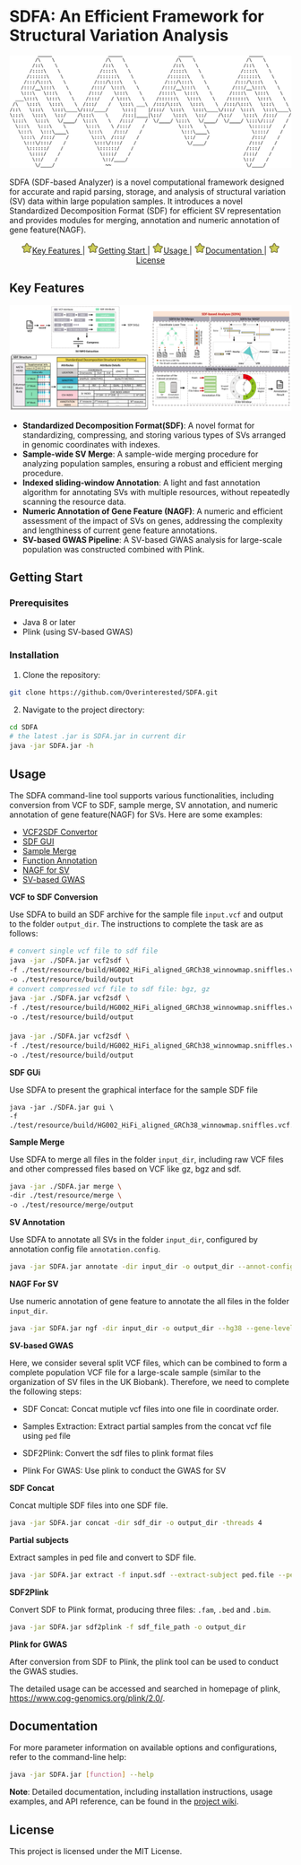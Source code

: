 # SDFA: An Efficient Framework for Structural Variation Analysis



<div align="center"> 
    <img src="assets/logo.png" alt="SDFA Logo" width="800" height="200"> 
</div>

SDFA (SDF-based Analyzer) is a novel computational framework designed for accurate and rapid parsing, storage, and analysis of structural variation (SV) data within large population samples. It introduces a novel Standardized Decomposition Format (SDF) for efficient SV representation and provides modules for merging, annotation and numeric annotation of gene feature(NAGF).

<p align="center">
    <a href="#key-features">
        <img src="./assets/xingxing.png" width=20 alt="*">Key Features
    </a>
    |
    <a href="#getting-start">
        <img src="./assets/xingxing.png" width=20 alt="*">Getting Start
    </a>
    |
    <a href="#usage">
        <img src="./assets/xingxing.png" width=20 alt="*">Usage
    </a>
    |
    <a href="#documentation">
        <img src="./assets/xingxing.png" width=20 alt="*">Documentation
    </a>
    |
    <a href="#license">
        <img src="./assets/xingxing.png" width=20 alt="*">License
    </a>
</p>

## Key Features

<img src="./assets/github_overview.png" alt="SDFA Framework"></img>

- **Standardized Decomposition Format(SDF)**: A novel format for standardizing, compressing, and storing various types of SVs arranged in genomic coordinates with indexes.
- **Sample-wide SV Merge**: A sample-wide merging procedure for analyzing population samples, ensuring a robust and efficient merging procedure.
- **Indexed sliding-window Annotation**: A light and fast annotation algorithm for annotating SVs with multiple resources, without repeatedly scanning the resource data.
- **Numeric Annotation of Gene Feature (NAGF)**: A numeric and efficient assessment of the impact of SVs on genes, addressing the complexity and lengthiness of current gene feature annotations.
- **SV-based GWAS Pipeline**: A SV-based GWAS analysis for large-scale population was constructed combined with Plink.

## Getting Start

### Prerequisites

- Java 8 or later
- Plink (using SV-based GWAS)

### Installation

1. Clone the repository:

```bash
git clone https://github.com/Overinterested/SDFA.git
```

2. Navigate to the project directory:

```bash
cd SDFA
# the latest .jar is SDFA.jar in current dir
java -jar SDFA.jar -h  
```

## Usage

The SDFA command-line tool supports various functionalities, including conversion from VCF to SDF, sample merge, SV annotation, and numeric annotation of gene feature(NAGF) for SVs. Here are some examples:

- <a href="#vcf2sdf">VCF2SDF Convertor</a>
- <a href="#gui">SDF GUI</a>
- <a href="#merge">Sample Merge</a>
- <a href="#annotation">Function Annotation</a>
- <a href="#nagf">NAGF for SV</a>
- <a href="#sv_gwas">SV-based GWAS</a>

<a name="vcf2sdf"></a>
**VCF to SDF Conversion**

Use SDFA to build an SDF archive for the sample file `input.vcf` and output to the folder `output_dir`. The instructions to complete the task are as follows:

```bash
# convert single vcf file to sdf file
java -jar ./SDFA.jar vcf2sdf \
-f ./test/resource/build/HG002_HiFi_aligned_GRCh38_winnowmap.sniffles.vcf \
-o ./test/resource/build/output
# convert compressed vcf file to sdf file: bgz, gz
java -jar ./SDFA.jar vcf2sdf \
-f ./test/resource/build/HG002_HiFi_aligned_GRCh38_winnowmap.sniffles.vcf.bgz \
-o ./test/resource/build/output

java -jar ./SDFA.jar vcf2sdf \
-f ./test/resource/build/HG002_HiFi_aligned_GRCh38_winnowmap.sniffles.vcf.gz \
-o ./test/resource/build/output

```

<a name="gui"></a>**SDF GUi**

Use SDFA to present the graphical interface for the sample SDF file

```shell
java -jar ./SDFA.jar gui \
-f ./test/resource/build/HG002_HiFi_aligned_GRCh38_winnowmap.sniffles.vcf.sdf
```

<a name="merge"></a>**Sample Merge**

Use SDFA to merge all files in the folder `input_dir`, including raw VCF files and other compressed files based on VCF like gz, bgz and sdf.

```bash
java -jar ./SDFA.jar merge \
-dir ./test/resource/merge \
-o ./test/resource/merge/output
```

<a name="annotation"></a>**SV Annotation**

Use SDFA to annotate all SVs in the folder `input_dir`, configured by annotation config file `annotation.config`.

```bash
java -jar SDFA.jar annotate -dir input_dir -o output_dir --annot-config annotation.config
```

<a name="ngf"></a>**NAGF For SV**

Use numeric annotation of gene feature to annotate the all files in the folder `input_dir`.

```bash
java -jar SDFA.jar ngf -dir input_dir -o output_dir --hg38 --gene-level
```
<a name="sv_gwas"></a>**SV-based GWAS**

Here, we consider several split VCF files, which can be combined to form a complete population VCF file for a large-scale sample (similar to the organization of SV files in the UK Biobank). Therefore, we need to complete the following steps:

- <a name="#concat">SDF Concat</a>: Concat mutiple vcf files into one file in coordinate order.
- <a name="#extract">Samples Extraction</a>: Extract partial samples from the concat vcf file using `ped` file
- <a name="#sdf2plink">SDF2Plink</a>: Convert the sdf files to plink format files

- <a name="#plink">Plink For GWAS</a>: Use plink to conduct the GWAS for SV

<a name="concat"></a>**SDF Concat**

Concat multiple SDF files into one SDF file.

```bash
java -jar SDFA.jar concat -dir sdf_dir -o output_dir -threads 4
```

<a name="extract"></a>**Partial subjects**

Extract samples in ped file and convert to SDF file.

```bash
java -jar SDFA.jar extract -f input.sdf --extract-subject ped.file --ped-file -o output_dir
```

<a name="sdf2plink"></a>**SDF2Plink**

Convert SDF to Plink format, producing three files: `.fam`, `.bed` and `.bim`.

```bash
java -jar SDFA.jar sdf2plink -f sdf_file_path -o output_dir
```
<a name="plink"></a>**Plink for GWAS**

After conversion from SDF to Plink, the plink tool can be used to conduct the GWAS studies.

The detailed usage can be accessed and searched in homepage of plink, https://www.cog-genomics.org/plink/2.0/.

## Documentation

For more parameter information on available options and configurations, refer to the command-line help:

```bash
java -jar SDFA.jar [function] --help
```

**Note**: Detailed documentation, including installation instructions, usage examples, and API reference, can be found in the [project wiki](https://github.com/Overinterested/SDFA/wiki).

## License

This project is licensed under the MIT License.

